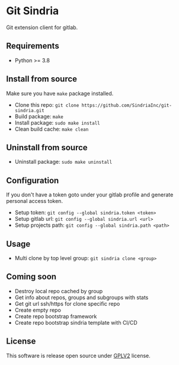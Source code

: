 # Git Sindria

Git extension client for gitlab.

## Requirements

- Python >= 3.8

## Install from source

Make sure you have `make` package installed.

- Clone this repo: `git clone https://github.com/SindriaInc/git-sindria.git`
- Build package: `make`
- Install package: `sudo make install`
- Clean build cache: `make clean`

## Uninstall from source

- Uninstall package: `sudo make uninstall`

## Configuration

If you don't have a token goto under your gitlab profile and generate personal access token.

- Setup token: `git config --global sindria.token <token>`
- Setup gitlab url: `git config --global sindria.url <url>`
- Setup projects path: `git config --global sindria.path <path>`

## Usage

- Multi clone by top level group: `git sindria clone <group>`

## Coming soon

- Destroy local repo cached by group
- Get info about repos, groups and subgroups with stats
- Get git url ssh/https for clone specific repo
- Create empty repo
- Create repo bootstrap framework
- Create repo bootstrap sindria template with CI/CD

## License

This software is release open source under [GPLV2](LICENSE) license.
